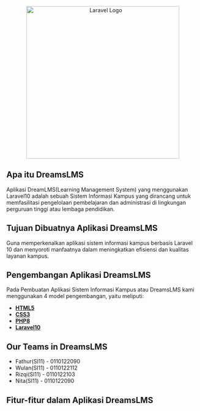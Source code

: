 <p align="center"><a href="#" target="_blank"><img src="https://dreamslms.dreamguystech.com/html/assets/img/logo.svg" width="400" alt="Laravel Logo"></a></p>

<!-- <p align="center">
<a href="https://github.com/laravel/framework/actions"><img src="https://github.com/laravel/framework/workflows/tests/badge.svg" alt="Build Status"></a>
<a href="https://packagist.org/packages/laravel/framework"><img src="https://img.shields.io/packagist/dt/laravel/framework" alt="Total Downloads"></a>
<a href="https://packagist.org/packages/laravel/framework"><img src="https://img.shields.io/packagist/v/laravel/framework" alt="Latest Stable Version"></a>
<a href="https://packagist.org/packages/laravel/framework"><img src="https://img.shields.io/packagist/l/laravel/framework" alt="License"></a>
</p> -->

## Apa itu DreamsLMS

Aplikasi DreamLMS(Learning Management System) yang menggunakan Laravel10 adalah sebuah Sistem Informasi Kampus yang dirancang untuk memfasilitasi pengelolaan pembelajaran dan administrasi di lingkungan perguruan tinggi atau lembaga pendidikan.

<!-- - [Simple, fast routing engine](https://laravel.com/docs/routing).
- [Powerful dependency injection container](https://laravel.com/docs/container).
- Multiple back-ends for [session](https://laravel.com/docs/session) and [cache](https://laravel.com/docs/cache) storage.
- Expressive, intuitive [database ORM](https://laravel.com/docs/eloquent).
- Database agnostic [schema migrations](https://laravel.com/docs/migrations).
- [Robust background job processing](https://laravel.com/docs/queues).
- [Real-time event broadcasting](https://laravel.com/docs/broadcasting).

Laravel is accessible, powerful, and provides tools required for large, robust applications. -->

## Tujuan Dibuatnya Aplikasi DreamsLMS

Guna memperkenalkan aplikasi sistem informasi kampus berbasis Laravel 10 dan menyoroti manfaatnya dalam meningkatkan efisiensi dan kualitas layanan kampus.

## Pengembangan Aplikasi DreamsLMS

Pada Pembuatan Aplikasi Sistem Informasi Kampus atau DreamsLMS kami menggunakan 4 model pengembangan, yaitu meliputi:

- **[HTML5](https://id.wikipedia.org/wiki/HTML5)**
- **[CSS3](https://id.wikipedia.org/wiki/CSS_3)**
- **[PHP8](https://www.php.net/releases/8.0/en.php)**
- **[Laravel10](https://laravel-news.com/laravel-10)**

## Our Teams in DreamsLMS

- Fathur(SI11) - 0110122090
- Wulan(SI11) - 0110122112
- Rizqi(SI11) - 0110122103
- Nita(SI11) - 0110122090

## Fitur-fitur dalam Aplikasi DreamsLMS

